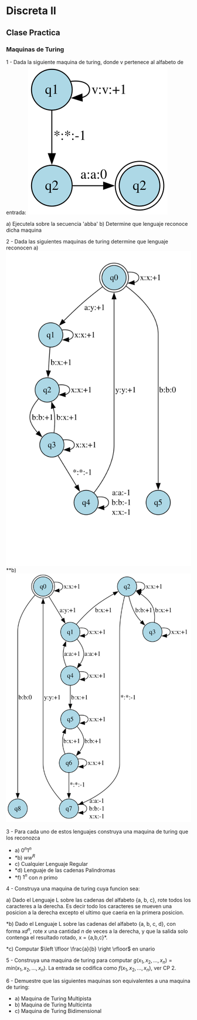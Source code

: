 # Discreta II

## Clase Practica

### Maquinas de Turing

1 - Dada la siguiente maquina de turing, donde v pertenece al alfabeto de entrada:
![turing_1.svg](./images/turing_1.svg)

a) Ejecutela sobre la secuencia 'abba'
b) Determine que lenguaje reconoce dicha maquina

2 - Dada las siguientes maquinas de turing determine que lenguaje reconocen
a)
![turing_2.svg](./images/turing_2.svg)
**b)
![turing_3.svg](./images/turing_3.svg)

3 - Para cada uno de estos lenguajes construya una maquina de turing que los reconozca
- a) $0^{n}1^{n}$
- *b) $ww^{R}$
- c) Cualquier Lenguaje Regular
- *d) Lenguaje de las cadenas Palindromas
- *f) $1^{n}$ con $n$ primo

4 - Construya una maquina de turing cuya funcion sea:

a) Dado el Lenguaje L sobre las cadenas del alfabeto {a, b, c}, rote todos los caracteres a la derecha. Es decir todo los caracteres se mueven una posicion a la derecha excepto el ultimo que caeria en la primera posicion.

*b) Dado el Lenguaje L sobre las cadenas del alfabeto {a, b, c, d}, con forma $xd^n$, rote $x$ una cantidad $n$ de veces a la derecha, y que la salida solo contenga el resultado rotado,
x = {a,b,c}\*.

*c) Computar $\left \lfloor \frac{a}{b} \right \rfloor$ en unario

5 - Construya una maquina de turing para computar
$g(x_1, x_2, ..., x_n) = min(x_1, x_2, ..., x_n)$. La entrada se codifica como $f(x_1, x_2, ..., x_n)$, ver CP 2.

6 - Demuestre que las siguientes maquinas son equivalentes a una maquina de turing:
- a) Maquina de Turing Multipista
- b) Maquina de Turing Multicinta
- c) Maquina de Turing Bidimensional
